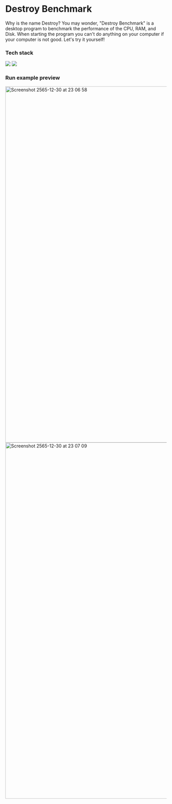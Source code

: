 # Destroy Benchmark

Why is the name Destroy? You may wonder, "Destroy Benchmark" is a desktop program to benchmark the performance of the CPU, RAM, and Disk. When starting the program you can't do anything on your computer if your computer is not good. Let's try it yourself!

### Tech stack
<a href="https://www.figma.com"><img src="https://img.shields.io/badge/Figma-F24E1E?style=for-the-badge&logo=figma&logoColor=white" /></a>
<a href="https://www.python.org" /><img src="https://img.shields.io/badge/Python-3776AB?style=for-the-badge&logo=python&logoColor=white" /></a>

### Run example preview

<img width="1112" alt="Screenshot 2565-12-30 at 23 06 58" src="https://user-images.githubusercontent.com/78303835/210093530-96e98559-519d-47d8-bc89-d3ffdce12b5a.png">

<img width="1112" alt="Screenshot 2565-12-30 at 23 07 09" src="https://user-images.githubusercontent.com/78303835/210093540-2577adfd-8803-46af-a8dc-e24fc4b8e54d.png">
